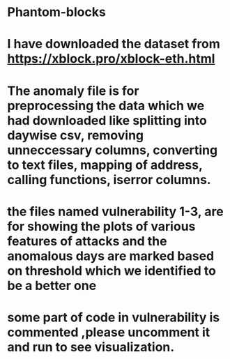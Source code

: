 # Phantom-blocks
# I have downloaded the dataset from https://xblock.pro/xblock-eth.html
# The anomaly file is for preprocessing the data which we had downloaded like splitting into daywise csv, removing unneccessary columns, converting to text files, mapping of address, calling functions, iserror columns.
# the files named vulnerability 1-3, are for showing the plots of various features of attacks and  the anomalous days are marked based on threshold which we identified to be a better one
# some part of code in vulnerability is commented ,please uncomment it and run to see visualization.
